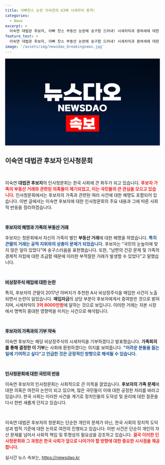 ```yaml
---
title: 아빠찬스 논란 이숙연의 63배 시세차익 충격!
categories:
  - News
excerpt: >
  이숙연 대법관 후보자, 아빠 찬스 부동산 논란에 송구함 드러내! 시세차익과 증여세에 대한 해명과 가족의 기부 결심, 과연 이 모든 논란을 극복할 수 있을까? 클릭하여 자세한 내용을 확인하세요!
feature_text: >
  이숙연 대법관 후보자, 아빠 찬스 부동산 논란에 송구함 드러내! 시세차익과 증여세에 대한 해명과 가족의 기부 결심, 과연 이 모든 논란을 극복할 수 있을까? 클릭하여 자세한 내용을 확인하세요!
image: '/assets/img/newsdao_breakingnews.jpg'
---
```


<p><img src="/assets/img/newsdao_breakingnews.jpg" alt="pcversion 속보" /></p>

<h2 data-ke-size="size26">이숙연 대법관 후보자 인사청문회</h2>

<p data-ke-size="size16">&nbsp;</p>

<p>이숙연 <b>대법관 후보자</b>의 인사청문회는 한국 사회에 큰 화두가 되고 있습니다. <b><span style="color: #ee2323;">후보자 가족의 부동산 거래와 관련된 의혹들이 제기되었고, 이는 국민들의 큰 관심을 모으고 있습니다.</span></b> 인사청문회에서는 후보자의 가족과 관련된 여러 사건에 대한 해명도 포함되어 있습니다. 이번 글에서는 이숙연 후보자에 대한 인사청문회의 주요 내용과 그에 따른 사회적 반응을 정리하겠습니다.</p>

<p data-ke-size="size16">&nbsp;</p>

<p><b><span style="background-color: #21538527;">후보자의 해명과 가족의 부동산 거래</span></b></p>

<p>후보자는 청문회에서 자신의 가족이 벌인 <b>부동산 거래</b>에 대한 해명을 하였습니다. <b><span style="color: #1a5490;">특히 큰딸의 거래는 공적 지위와의 상충이 문제가 되었습니다.</span></b> 후보자는 "국민의 눈높이에 맞지 않은 일이 있었다"며 송구스러움을 표현했습니다. 또한, "남편의 건강 문제 및 가족의 경제적 자립에 대한 조급함 때문에 이러한 부적절한 거래가 발생할 수 있었다"고 말했습니다.</p>

<p data-ke-size="size16">&nbsp;</p>

<p><b><span style="background-color: #21538527;">비상장주식 매입에 대한 논란</span></b></p>

<p>특히, 후보자의 큰딸이 2017년 아버지가 추천한 A사 비상장주식을 매입한 사건이 노출되면서 논란이 일었습니다. <b>매입자금</b>의 상당 부분이 후보자에게서 증여받은 것으로 밝혀지며, 시세차익이 <b><span style="color: #ee2323;">3억 8000만원</span></b>에 달하는 것으로 보입니다. 이러한 거래는 자본 시장에서 명백히 중대한 영향력을 미치는 사건으로 해석됩니다.</p>

<p data-ke-size="size16">&nbsp;</p>

<p><b><span style="background-color: #21538527;">후보자의 가족과의 기부 약속</span></b></p>

<p>이숙연 후보자는 해당 비상장주식의 시세차익을 기부하겠다고 발표했습니다. <b>가족회의를 통해 결정한 이 기부</b>는 사회에 환원하겠다는 의지를 보여줍니다. <b><span style="color: #1a5490;">"어려운 분들을 돕는 일에 기여하고 싶다"고 언급한 것은 긍정적인 방향으로 해석될 수 있습니다.</span></b></p>

<p data-ke-size="size16">&nbsp;</p>

<p><b><span style="background-color: #21538527;">인사청문회에 대한 국민의 반응</span></b></p>

<p>이숙연 후보자의 인사청문회는 사회적으로 큰 이목을 끌었습니다. <b>후보자의 가족 문제</b>에 대한 의혹은 여전히 논란이 되고 있으며, 많은 국민들이 이에 대한 공정한 처리를 바라고 있습니다. 한국 사회는 이러한 사건을 계기로 정치인들의 도덕성 및 윤리에 대한 질문을 다시 한번 새롭게 던지고 있습니다.</p>

<p data-ke-size="size16">&nbsp;</p>

<p>이숙연 대법관 후보자의 청문회는 단순한 개인의 문제가 아닌, 한국 사회의 정치적 도덕성과 법적 기준에 대한 논의로 여전히 진행되고 있습니다. 이번 사건은 단순히 개인의 자산 문제를 넘어서 사회적 책임 및 투명성의 필요성을 강조하고 있습니다. <b><span style="color: #ee2323;">결국 이러한 인사청문회와 그 과정은 한국 사회가 앞으로 나아가야 할 방향에 대한 중요한 시사점을 제공합니다.</span></b></p>
실시간 뉴스 속보는, <a href="https://newsdao.kr" rel="dofollow">https://newsdao.kr</a>


